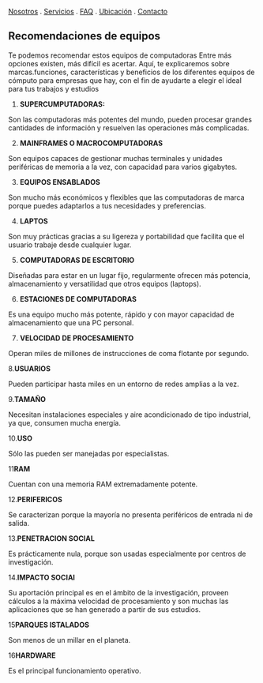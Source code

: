 [Nosotros](./nosotros.md) . [Servicios](./servicios.md) . [FAQ](FAQ.md) . [Ubicación](ubicacion.md) . [Contacto](./contacto.md)

## Recomendaciones de equipos 

Te podemos recomendar estos  equipos de computadoras
Entre más opciones existen, más difícil es acertar. Aquí, te explicaremos sobre marcas.funciones, características y beneficios de los diferentes equipos
de cómputo para empresas que hay, con el fin de ayudarte a elegir el ideal para tus trabajos y estudios 


1. **SUPERCUMPUTADORAS:**


Son las computadoras más potentes del mundo, pueden procesar grandes cantidades de información y resuelven las operaciones más complicadas.
 
2. **MAINFRAMES O MACROCOMPUTADORAS**


Son equipos capaces de gestionar muchas terminales y unidades periféricas de memoria a la vez, con capacidad para varios gigabytes.
 
3. **EQUIPOS ENSABLADOS**


Son mucho más económicos y flexibles que las computadoras de marca porque puedes adaptarlos a tus necesidades y preferencias. 
 
4. **LAPTOS**


Son muy prácticas gracias a su ligereza y portabilidad que facilita que el usuario trabaje desde cualquier lugar. 
 
5. **COMPUTADORAS DE ESCRITORIO**


Diseñadas para estar en un lugar fijo, regularmente ofrecen más potencia, almacenamiento y versatilidad que otros equipos (laptops). 
 
6. **ESTACIONES DE COMPUTADORAS**


Es una equipo mucho más potente, rápido y con mayor capacidad de almacenamiento que una PC personal.

7. **VELOCIDAD DE PROCESAMIENTO** 


Operan miles de millones de instrucciones de coma flotante por segundo.

8.**USUARIOS**


Pueden participar hasta miles en un entorno de redes amplias a la vez.

9.**TAMAÑO**


Necesitan instalaciones especiales y aire acondicionado de tipo industrial, ya que, consumen mucha energía.

10.**USO**


Sólo las pueden ser manejadas por especialistas.

11**RAM**


Cuentan con una memoria RAM extremadamente potente.

12.**PERIFERICOS**


Se caracterizan porque la mayoría no presenta periféricos de entrada ni de salida.

13.**PENETRACION SOCIAL**


Es prácticamente nula, porque son usadas especialmente por centros de investigación.

14.**IMPACTO SOCIAl**


Su aportación principal es en el ámbito de la investigación, proveen cálculos a la máxima velocidad de procesamiento y son muchas las aplicaciones que se han generado a partir de sus estudios.

15**PARQUES ISTALADOS**


Son menos de un millar en el planeta.

16**HARDWARE**


Es el principal funcionamiento operativo.

